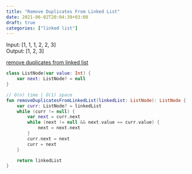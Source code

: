 ```yaml
---
title: "Remove Duplicates From Linked List"
date: 2021-06-02T20:04:39+03:00
draft: true
categories: ["linked list"]
---
```


Input: [1, 1, 1, 2, 2, 3] \
Output: [1, 2, 3]

[remove duplicates from linked list](https://github.com/solairerove/algs4-leprosorium/blob/master/src/main/kotlin/com/github/solairerove/algs4/leprosorium/linked_list/RemoveDuplicatedFromLinkedList.kt)

```kotlin
class ListNode(var value: Int) {
    var next: ListNode? = null
}

// O(n) time | O(1) space
fun removeDuplicatesFromLinkedList(linkedList: ListNode): ListNode {
    var curr: ListNode? = linkedList
    while (curr != null) {
        var next = curr.next
        while (next != null && next.value == curr.value) {
            next = next.next
        }
        curr.next = next
        curr = next
    }

    return linkedList
}
```
